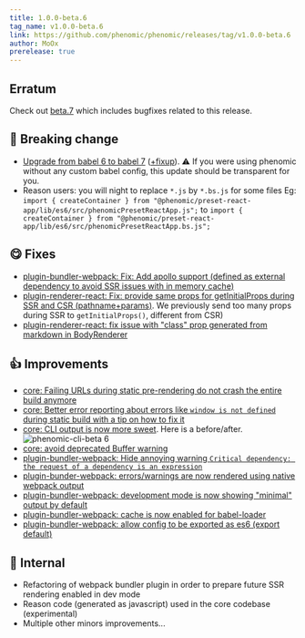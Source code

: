 ```yaml
---
title: 1.0.0-beta.6
tag_name: v1.0.0-beta.6
link: https://github.com/phenomic/phenomic/releases/tag/v1.0.0-beta.6
author: MoOx
prerelease: true
---
```


## Erratum

Check out [beta.7](../v1.0.0-beta.7/) which includes bugfixes related to this
release.

## 🚨 Breaking change

- [Upgrade from babel 6 to babel 7](https://github.com/phenomic/phenomic/commit/bb0ce41b4fde26fbe4230601f3c39a6a442e873e)
  ([+fixup](https://github.com/phenomic/phenomic/commit/09525f2058788030132026050a7cf55cab61527a)).
  ⚠️ If you were using phenomic without any custom babel config, this update
  should be transparent for you.
- Reason users: you will night to replace `*.js` by `*.bs.js` for some files Eg:
  `import { createContainer } from "@phenomic/preset-react-app/lib/es6/src/phenomicPresetReactApp.js";`
  to
  `import { createContainer } from "@phenomic/preset-react-app/lib/es6/src/phenomicPresetReactApp.bs.js";`

## 😋 Fixes

- [plugin-bundler-webpack: Fix: Add apollo support (defined as external dependency to avoid SSR issues with in memory cache)](https://github.com/phenomic/phenomic/commit/7b7afcb797ea4c991cfed0bc71f9afa8b218afa4)
- [plugin-renderer-react: Fix: provide same props for getInitialProps during SSR and CSR (pathname+params)](https://github.com/phenomic/phenomic/commit/b4fb5d826dc23a282a7eb82674c8f0fd13da8320).
  We previously send too many props during SSR to `getInitialProps()`, different
  from CSR)
- [plugin-renderer-react: fix issue with "class" prop generated from markdown in BodyRenderer](https://github.com/phenomic/phenomic/commit/80157cb0d443667adf8db6372b9143b844756e03)

## 👍 Improvements

- [core: Failing URLs during static pre-rendering do not crash the entire build anymore](https://github.com/phenomic/phenomic/commit/cd75f861db108a5e37a8a6f45b1d2ae7a2fc0f11)
- [core: Better error reporting about errors like `window is not defined` during static build with a tip on how to fix it](https://github.com/phenomic/phenomic/commit/94ae4f71b1dfbc7f335c2253b022ec6562ca9707)
- [core: CLI output is now more sweet](https://github.com/phenomic/phenomic/commit/9656d92de1a8a7c469e62a2931c70df0e8cca2a5).
  Here is a before/after.  
  ![phenomic-cli-beta 6](https://user-images.githubusercontent.com/157534/49691182-147b4580-fb3d-11e8-9ec9-235d71377051.jpg)
- [core: avoid deprecated Buffer warning](https://github.com/phenomic/phenomic/commit/22ff8f904443b42c4b861a587fab0b7db134aa88)
- [plugin-bundler-webpack: Hide annoying warning `Critical dependency: the request of a dependency is an expression`](https://github.com/phenomic/phenomic/commit/931f60f157fb6f7e926b80639a1550bdb779e00a)
- [plugin-bunder-webpack: errors/warnings are now rendered using native webpack output](https://github.com/phenomic/phenomic/commit/73399f13c06f132a123735b25274b8009efdb3f5)
- [plugin-bundler-webpack: development mode is now showing "minimal" output by default](https://github.com/phenomic/phenomic/commit/389346045df23b216f81ed5ca17b5bb6c83e9af8)
- [plugin-bundler-webpack: cache is now enabled for babel-loader](https://github.com/phenomic/phenomic/commit/31530cdc8980adb667357198d9df1472da2f7784)
- [plugin-bundler-webpack: allow config to be exported as es6 (export default)](https://github.com/phenomic/phenomic/commit/629fd542b6b17ff3aaefe3bd1de346b472e156b0)

## 🥳 Internal

- Refactoring of webpack bundler plugin in order to prepare future SSR rendering
  enabled in dev mode
- Reason code (generated as javascript) used in the core codebase (experimental)
- Multiple other minors improvements...
